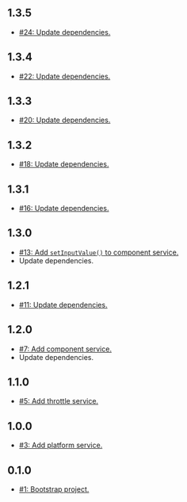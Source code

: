 ## 1.3.5
* [#24: Update dependencies.](https://github.com/haensl/services/issues/24)

## 1.3.4
* [#22: Update dependencies.](https://github.com/haensl/services/issues/22)

## 1.3.3
* [#20: Update dependencies.](https://github.com/haensl/services/issues/20)

## 1.3.2
* [#18: Update dependencies.](https://github.com/haensl/services/issues/18)

## 1.3.1
* [#16: Update dependencies.](https://github.com/haensl/services/issues/16)

## 1.3.0
* [#13: Add `setInputValue()` to component service.](https://github.com/haensl/services/issues/13)
* Update dependencies.

## 1.2.1
* [#11: Update dependencies.](https://github.com/haensl/services/issues/11)

## 1.2.0
* [#7: Add component service.](https://github.com/haensl/services/issues/7)
* Update dependencies.

## 1.1.0
* [#5: Add throttle service.](https://github.com/haensl/services/issues/5)

## 1.0.0
* [#3: Add platform service.](https://github.com/haensl/services/issues/3)

## 0.1.0
* [#1: Bootstrap project.](https://github.com/haensl/services/issues/1)
